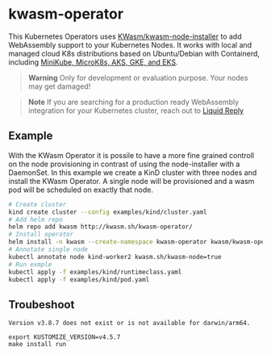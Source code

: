 # kwasm-operator
This Kubernetes Operators uses [KWasm/kwasm-node-installer](https://github.com/KWasm/kwasm-node-installer) to add WebAssembly support to your Kubernetes Nodes. It works with local and managed cloud K8s distributions based on Ubuntu/Debian with Containerd, including [MiniKube, MicroK8s, AKS, GKE, and EKS](https://github.com/KWasm/kwasm-node-installer#supported-kubernetes-distributions).

> **Warning**
> Only for development or evaluation purpose. Your nodes may get damaged!

> **Note**
> If you are searching for a production ready WebAssembly integration for your Kubernetes cluster, reach out to [Liquid Reply](https://www.reply.com/liquid-reply/en/)

## Example
With the KWasm Operator it is possile to have a more fine grained controll on the node provisioning in contrast of using the node-installer with a DaemonSet. In this example we create a KinD cluster with three nodes and install the KWasm Operator. A single node will be provisioned and a wasm pod will be scheduled on exactly that node. 
```bash
# Create cluster
kind create cluster --config examples/kind/cluster.yaml
# Add helm repo
helm repo add kwasm http://kwasm.sh/kwasm-operator/
# Install operator
helm install -n kwasm --create-namespace kwasm-operator kwasm/kwasm-operator 
# Annotate single node
kubectl annotate node kind-worker2 kwasm.sh/kwasm-node=true
# Run exmple
kubectl apply -f examples/kind/runtimeclass.yaml
kubectl apply -f examples/kind/pod.yaml
```

## Troubeshoot 
`Version v3.8.7 does not exist or is not available for darwin/arm64.`
```
export KUSTOMIZE_VERSION=v4.5.7
make install run
```